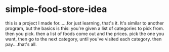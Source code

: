 # simple-food-store-idea
this is a project I made for......for just learning, that's it. It's similar to another program, but the basics is this: you're given a list of categories to pick from. then you pick. then a list of foods come out and the prices. pick the one you want, then go to the next category, until you've visited each category. then pay....that's all.
